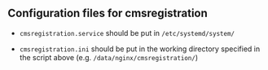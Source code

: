 Configuration files for cmsregistration
---------------------------------------

* `cmsregistration.service` should be put in `/etc/systemd/system/`

* `cmsregistration.ini` should be put in the working directory specified in the script above (e.g. `/data/nginx/cmsregistration/`)